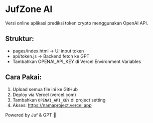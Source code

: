 # JufZone AI

Versi online aplikasi prediksi token crypto menggunakan OpenAI API.

## Struktur:
- pages/index.html → UI input token
- api/token.js → Backend fetch ke GPT
- Tambahkan OPENAI_API_KEY di Vercel Environment Variables

## Cara Pakai:
1. Upload semua file ini ke GitHub
2. Deploy via Vercel (vercel.com)
3. Tambahkan `OPENAI_API_KEY` di project setting
4. Akses: https://namaproject.vercel.app

Powered by Juf & GPT 🧠
